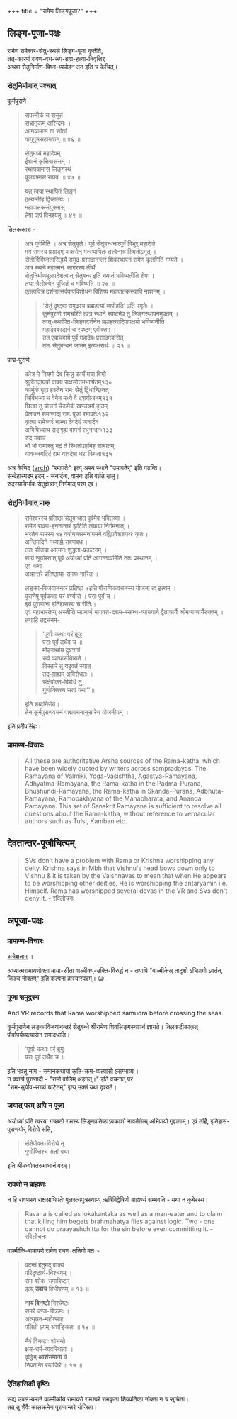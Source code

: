 +++
title = "रामेण लिङ्गपूजा?"
+++

## लिङ्ग-पूजा-पक्षः
रामेण रामेश्वर-सेतु-स्थले लिङ्ग-पूजा कृतेति,  
तत्-कारणं रावण-वध-रूप-ब्रह्म-हत्या-निवृत्तिर्  
अथवा सेतुनिर्माण-विघ्न-व्यपोहनं तत 
इति च केचित्। 

### सेतुनिर्माणात् पश्चात्
कूर्मपुराणे 

> सपत्नीकं च ससुतं  
सभ्रातृकम् अरिन्दमः ।  
आनयामास तां सीतां  
वायुपुत्रसहायवान् ॥ ४६ ॥
> 
> सेतुमध्ये महादेवम्  
ईशानं कृत्तिवाससम् ।  
स्थापयामास लिङ्गस्थं  
पूजयामास राघवः ॥ ४७ ॥
> 
> यत् त्वया स्थापितं लिङ्गं  
द्रक्ष्यन्तीह द्विजातयः ।  
महापातकसंयुक्तास्  
तेषां पापं विनश्यतु ॥ ४९ ॥



तिलककारः -

>अत्र पूर्वमिति । अत्र सेतुमूले। पूर्व सेतुबन्धनात्पूर्वं विभुर् महादेवो  
मम रामस्य प्रसादम् अकरोन् मत्स्थापितः तत्त्वेनात्र स्थितोऽभूत् ।  
सेतोर्निर्विघ्नतासिद्ध्यै समुद्र-प्रसादानन्तरं शिवस्थापनं रामेण कृतमिति गम्यते ।  
अत्र स्थळे महात्मनः सागरस्य तीर्थे  
सेतुनिर्माणमूलप्रदेशत्वात् सेतुबन्ध इति ख्यातं भविष्यतीति शेषः ।  
तथा त्रैलोक्येन पूजितं च भविष्यति ॥ २० ॥  
एतत्पवित्रं दर्शनात्सर्वपापविशोधनं विशिष्य महापातकस्यापि नाशनम् ।  
> 
> > 'सेतुं दृष्ट्वा समुद्रस्य ब्रह्महत्यां व्यपोहति' इति स्मृतेः ।  
> कूर्मपुराणे रामचरिते त्वत्र स्थाने स्पष्टमेव तु लिङ्गस्थापनमुक्तम् ।  
> त्वत्-स्थापित-लिङ्गदर्शनेन ब्रह्महत्यादिपापक्षयो भविष्यतीति  
> महादेववरदानं च स्पष्टम् एवोक्तम् ।  
> तत एवाचवायें पूर्वं महादेवः प्रसादमकरोत्  
> ततः सेतुबन्धनं जातम् इत्यक्षरार्थः ॥ २१ ॥  

पाद्म-पुराणे 

> कोत्र मे नियमो देव किन्नु कार्यं मया विभो  
श्रुत्वैतद्राघवो वाक्यं राक्षसोत्तमभाषितम्१३०  
कार्मुकं गृह्य हस्तेन रामः सेतुं द्विधाच्छिनत्  
त्रिर्विभज्य च वेगेन मध्ये वै दशयोजनम्१३१  
छित्वा तु योजनं चैकमेकं खण्डत्रयं कृतम्  
वेलावनं समासाद्य रामः पूजां रमापतेः१३२  
कृत्वा रामेश्वरं नाम्ना देवदेवं जनार्दनं  
अभिषिच्याथ सङ्गृह्य वामनं रघुनन्दनः१३३  
रुद्र उवाच  
भो भो रामास्तु भद्रं ते स्थितोऽहमिह साम्प्रतम्  
यावज्जगदिदं राम यावदेषा धरा स्थिता१३५  

अत्र केचिद् ([arch](https://archive.org/details/dli.ernet.424374/page/n585/mode/1up?view=theater)) "रमापतेः" इत्य् अस्य स्थाने "उमापतेर्" इति पठन्ति।  
सन्देहास्पदम् इदम् - जनार्दनः, वामनः इति वर्तते खलु।  
रुद्रस्याविर्भावः सेतुक्षेत्रान् निर्गमात् परम् एव। 

### सेतुनिर्माणात् प्राक्
> रामेश्वरस्य प्रतिष्ठा सेतुबन्धात् पूर्वमेव भवितव्या ।  
रामेण रावण-हननान्तरं झटिति लंकया निर्गमनात् ।  
भरतेन रामस्य १४ वर्षानन्तरमनागमने  वह्निप्रवेशशपथः कृतः।  
अन्तिमदिने मध्याह्ने रावणवधः।  
ततः सीतया आत्मनः शुद्धता-प्रकटनम् ।  
सायं सूर्यास्तात्  पूर्वं अयोध्यां प्रति आगन्तव्यमिति ततः प्रस्थानम् ।  
एवं कथा ।  
अत्रान्तरे प्रतिष्ठायाः समयः नास्ति । 
>
> लङ्का-विजयानन्तरं प्रतिष्ठा +इति पौराणिकवचनस्य योजना त्व् इत्थम् ।  
पुराणेषु पूर्वकथाः परं वर्ण्यन्ते । पराः पूर्वं च  ।  
इयं पुराणानां इतिहासस्य च रीतिः।  
एवं महाभारतेप्य् अस्तीति सप्रमाणं भागवत-दशम-स्कन्ध-व्याख्याने द्वैताचार्यैः  श्रीमध्वाचार्यैरुक्तम् ।  
तथाहि तद्वचनम्-
>
> > 'पूर्वाः कथाः परं ब्रूयुः  
> पराः पूर्वं तथैैव च ॥  
> मोहनार्थाय दुष्टानां  
> सर्वं व्यत्यासयिष्यते ।  
> विस्तारे तु यदुक्तं स्यात्  
> तद्-ग्राह्यम् अविरोधतः ।  
> संक्षेपोक्त-विरोधे तु  
> गुणोक्तिश्च सतां यथा''॥ 
> 
> इति शब्दनिर्णये।  
तेन कूर्मपुराणवचनं पाद्मवचनानुसारेण योजनीयम् ।

इति प्रदीपसिंहः। 

### प्रामाण्य-विचारः
> All these are authoritative Arsha sources of the Rama-katha, which have been widely quoted by writers across sampradayas: The Ramayana of Valmiki, Yoga-Vasishtha, Agastya-Ramayana, Adhyatma-Ramayana, the Rama-katha in the Padma-Purana, Bhushundi-Ramayana, the Rama-katha in Skanda-Purana, Adbhuta-Ramayana, Ramopakhyana of the Mahabharata, and Ananda Ramayana. This set of Sanskrit Ramayana is sufficient to resolve all questions about the Rama-katha, without reference to vernacular authors such as Tulsi, Kamban etc. 




## देवतान्तर-पूजौचित्यम्
> SVs don't have a problem with Rama or Krishna worshipping any deity. Krishna says in Mbh that Vishnu's head bows down only to Vishnu & it is taken by the Vaishnavas to mean that when He appears to be worshipping other deities, He is worshipping the antaryamin i.e. Himself. Rama has worshipped several devas in the VR and SVs don't deny it. - रविलोचनः

## अपूजा-पक्षः
### प्रामाण्य-विचारः
[अत्रेक्षताम्](/AgamaH/AryaH/hinduism/sAmya-vaiShamye/bases/speculation/internal-contradictions/authority-contests/) । 

अध्यात्मरामायणोक्ता माया-सीता वाल्मीक्य्-उक्ति-विरुद्धं न - तथापि "वाल्मीकेस् तादृशो ऽभिप्रायो ऽवर्तत, किञ्च नोक्तम्" इति कल्पना हास्यास्पदम्। 😀

### पूजा समुद्रस्य
And VR records that Rama worshipped samudra before crossing the seas.

कूर्मपुराणेन लङ्काविजयानन्तरं सेतुबन्धे श्रीरामेण शिवलिङ्गस्थापनं ज्ञायते। तिलकटीकाकृत् पौर्वापर्यव्यत्यासेन समादधाति।

> 'पूर्वाः कथाः परं ब्रूयुः  
> पराः पूर्वं तथैैव च ॥

इति भवतु नाम - समानकथायां कृति-क्रम-व्यत्यासो ऽसम्भाव्यः।  
न क्वापि पुराणादौ - "रामो वालिम् अहनत्।" इति वचनात् परं  
"राम-सुग्रीव-सख्यं घटितम्" इत्य् उक्तं यथा दृश्यते।

### जयात् परम् अपि न पूजा
अयोध्यां प्रति त्वरया गच्छतो रामस्य लिङ्गप्रतिष्ठाऽवकाशो नावर्ततेत्य् अभिप्रायो गृह्यताम्। एवं तर्हि, इतिहास-पुराणयोर् विरोधे सति,

> संक्षेपोक्त-विरोधे तु  
> गुणोक्तिश्च सतां यथा

इति श्रीमध्वोक्तसमाधानं वरम्।

### रावणो न ब्राह्मणः
न हि रावणस्य राक्षसाधिपतेः पुलस्त्यपुत्रस्याप्य् ऋषिविद्वेषिणो ब्राह्मण्यं सम्भवति - यथा न कुबेरस्य। 

>  Ravana is called as lokakantaka as well as a man-eater  and to claim that killing him begets brahmahatya flies against logic.  Two - one cannot do praayashchitta for the sin before even committing it. - रविलोचनः

वाल्मीकि-रामायणे रामेण रावणः क्षतियो मतः -

> वदन्तं हेतुमद् वाक्यं  
परिदृष्टार्थ-निश्चयम् ।  
रामः शोक-समाविष्टम्  
इत्य् **उवाच** विभीषणम् ॥ १३ ॥
>
> **नायं विनष्टो** निश्चेष्टः  
समरे चण्ड-विक्रमः ।  
अत्युन्नत-महोत्साहः  
पतितो ऽयम् अशङ्कितः ॥ १४ ॥
>
> नैवं विनष्टाः शोचन्ते  
क्षत्र-धर्म-व्यवस्थिताः ।  
वृद्धिम् **आशंसमाना** ये  
निपतन्ति रणाजिरे ॥ १५ ॥

### ऐतिहासिकी दृष्टिः
सद्य उपलभ्यमाने वाल्मीकीये रामायणे रामश्वरे रामकृता शिवप्रतिष्ठा नोक्ता न च सूचिता।  
तत् तु शैवैः कालक्रमेण पुराणान्तरे योजिता।  